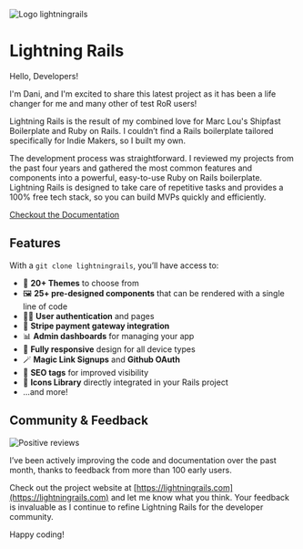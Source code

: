 ![Logo lightningrails](https://lightningrails.com/assets/logo-3d4a3213987c59701dc127c7d3e893b55b44df382ae52c48d3c6cf6d21dace7d.png)

# Lightning Rails

Hello, Developers!

I'm Dani, and I'm excited to share this latest project as it has been a life changer for me and many other of test RoR users!

Lightning Rails is the result of my combined love for Marc Lou's Shipfast Boilerplate and Ruby on Rails. I couldn’t find a Rails boilerplate tailored specifically for Indie Makers, so I built my own.

The development process was straightforward. I reviewed my projects from the past four years and gathered the most common features and components into a powerful, easy-to-use Ruby on Rails boilerplate. Lightning Rails is designed to take care of repetitive tasks and provides a 100% free tech stack, so you can build MVPs quickly and efficiently.

[Checkout the Documentation](https://docs.lightningrails.com/)

## Features

With a `git clone lightningrails`, you’ll have access to:

- 🎨 **20+ Themes** to choose from
- 🖼️ **25+ pre-designed components** that can be rendered with a single line of code
- 👩‍💻 **User authentication** and pages
- 💸 **Stripe payment gateway integration**
- 📊 **Admin dashboards** for managing your app
- 📱 **Fully responsive** design for all device types
- 🪄 **Magic Link Signups** and **Github OAuth**
- 📄 **SEO tags** for improved visibility
- 🪩 **Icons Library** directly integrated in your Rails project
- ...and more!



## Community & Feedback
![Positive reviews](https://res.cloudinary.com/therainycloud/image/upload/v1730358090/production/lightning_rails_testimonial_snu2rh.png)

I’ve been actively improving the code and documentation over the past month, thanks to feedback from more than 100 early users. 

Check out the project website at [https://lightningrails.com](https://lightningrails.com) and let me know what you think. Your feedback is invaluable as I continue to refine Lightning Rails for the developer community.

Happy coding!

